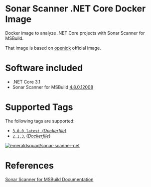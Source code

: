 # Sonar Scanner .NET Core Docker Image

Docker image to analyze .NET Core projects with Sonar Scanner for MSBuild.

That image is based on [openjdk](https://hub.docker.com/_/openjdk) official image.

# Software included

- .NET Core 3.1
- Sonar Scanner for MSBuild [4.8.0.12008](https://github.com/SonarSource/sonar-scanner-msbuild/releases/tag/4.8.0.12008)

# Supported Tags

The following tags are supported:

* [`3.0.0`, `latest`, (_Dockerfile_)](https://github.com/emerald-squad/sonar-scanner-net/blob/v3.0.0/Dockerfile)
* [`2.1.3`, (_Dockerfile_)](https://github.com/emerald-squad/sonar-scanner-net/blob/v2.1.3/Dockerfile)

[![emeraldsquad/sonar-scanner-net](https://dockeri.co/image/emeraldsquad/sonar-scanner-net)](https://hub.docker.com/r/emeraldsquad/sonar-scanner-net/)

# References

[Sonar Scanner for MSBuild Documentation](https://docs.sonarqube.org/latest/analysis/scan/sonarscanner-for-msbuild/)

